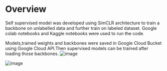 # Overview
Self supervised model was developed using SimCLR architecture to train a backbone on unlabelled data and further train on labeled dataset.
Google colab notebooks and Kaggle notebooks were used to run the code.

Models,trained weights and backbones were saved in Google Cloud Bucket using Google Cloud API.Then supervised models can be trained after loading those backbones.
![image](https://github.com/Pixelvision-VIP/Opthalmic-Biomarker-Classification_PixelVision/assets/56537975/d8baa465-087f-48ee-9c92-ce9b20040121)

![image](https://github.com/Pixelvision-VIP/Opthalmic-Biomarker-Classification_PixelVision/assets/56537975/baac318e-777d-463e-b2f1-8409fba67dab)


